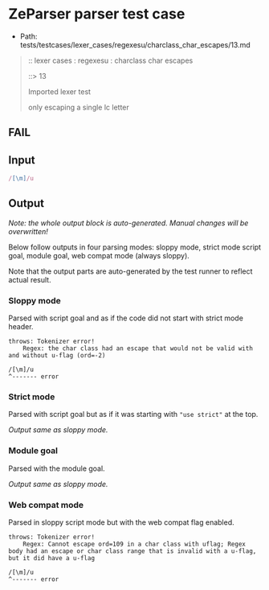 # ZeParser parser test case

- Path: tests/testcases/lexer_cases/regexesu/charclass_char_escapes/13.md

> :: lexer cases : regexesu : charclass char escapes
>
> ::> 13
>
> Imported lexer test
>
> only escaping a single lc letter

## FAIL

## Input

`````js
/[\m]/u
`````

## Output

_Note: the whole output block is auto-generated. Manual changes will be overwritten!_

Below follow outputs in four parsing modes: sloppy mode, strict mode script goal, module goal, web compat mode (always sloppy).

Note that the output parts are auto-generated by the test runner to reflect actual result.

### Sloppy mode

Parsed with script goal and as if the code did not start with strict mode header.

`````
throws: Tokenizer error!
    Regex: the char class had an escape that would not be valid with and without u-flag (ord=-2)

/[\m]/u
^------- error
`````

### Strict mode

Parsed with script goal but as if it was starting with `"use strict"` at the top.

_Output same as sloppy mode._

### Module goal

Parsed with the module goal.

_Output same as sloppy mode._

### Web compat mode

Parsed in sloppy script mode but with the web compat flag enabled.

`````
throws: Tokenizer error!
    Regex: Cannot escape ord=109 in a char class with uflag; Regex body had an escape or char class range that is invalid with a u-flag, but it did have a u-flag

/[\m]/u
^------- error
`````

